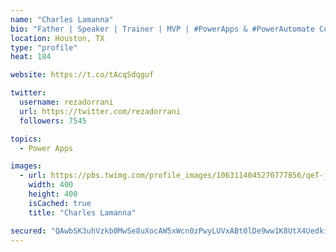 ```yaml
---
name: "Charles Lamanna"
bio: "Father | Speaker | Trainer | MVP | #PowerApps & #PowerAutomate Community Super User | YouTuber Right-pointing triangle http://youtube.com/c/rezadorrani | Learn - Share - Clockwise rightwards and leftwards open circle arrows"
location: Houston, TX
type: "profile"
heat: 184

website: https://t.co/tAcqSdqguf

twitter:
  username: rezadorrani
  url: https://twitter.com/rezadorrani
  followers: 7545

topics:
  - Power Apps

images:
  - url: https://pbs.twimg.com/profile_images/1063114045270777856/qeT-jpWr_400x400.jpg
    width: 400
    height: 400
    isCached: true
    title: "Charles Lamanna"

secured: "QAwbSK3uhVzkb0MwSe8uXocAW5xWcn0zPwyLUVxABt0lDe9ww1K8UtX4Uedkiq/1VYL7+AMUjLmJxyyzEiz6YS6Obp8zDEtKev13BKGc+6XrgSejwbcUOJuLSlDdjBOa7m8vjv2KFqsezzeRnhbQ91JVQURerayNDdRYTbQb1XL4SAZns2XuiP51v3k8P+cnhURedsTWFoiu4G9uUW6axKs9Xj0qAYAdDrmMvZNgJnzh8H14nqBFzwpq207BkS18kMSyKJZIXciuNET756llJtgiJ7HwV5T31urSBmSBsIEHaLVsjrM0+U8PyIwhK09VXd/5AW7kHD9GB7guvb2bYZ8vUOnegW52JZy4NMySwQ9lzF3YtavIkrznZ64GI2iNmknDo70apXJVOeaZflqsrZWQ48Nfum9wwFvlHG12HR0=;CnLnBnUb7yyL1pfURyrucw=="
---
```


